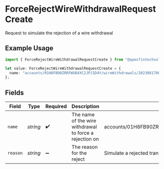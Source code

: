 # ForceRejectWireWithdrawalRequestCreate

Request to simulate the rejection of a wire withdrawal

## Example Usage

```typescript
import { ForceRejectWireWithdrawalRequestCreate } from "@apexfintechsolutions/ascend-sdk/models/components";

let value: ForceRejectWireWithdrawalRequestCreate = {
  name: "accounts/01H8FB90ZRRFWXB4XC2JPJ1D4Y/wireWithdrawals/20230817000319",
};
```

## Fields

| Field                                                              | Type                                                               | Required                                                           | Description                                                        | Example                                                            |
| ------------------------------------------------------------------ | ------------------------------------------------------------------ | ------------------------------------------------------------------ | ------------------------------------------------------------------ | ------------------------------------------------------------------ |
| `name`                                                             | *string*                                                           | :heavy_check_mark:                                                 | The name of the wire withdrawal to force a rejection on            | accounts/01H8FB90ZRRFWXB4XC2JPJ1D4Y/wireWithdrawals/20230817000319 |
| `reason`                                                           | *string*                                                           | :heavy_minus_sign:                                                 | The reason for the reject                                          | Simulate a rejected transfer                                       |
